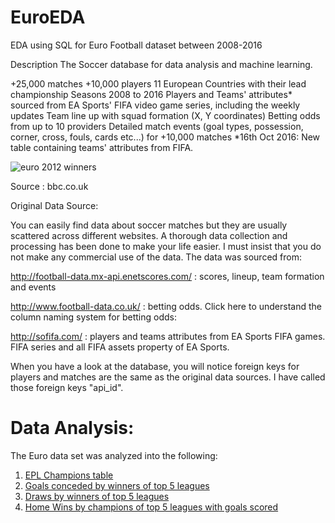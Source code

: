 # EuroEDA
EDA using SQL for Euro Football dataset between 2008-2016

Description
The Soccer database for data analysis and machine learning.

+25,000 matches
+10,000 players
11 European Countries with their lead championship
Seasons 2008 to 2016
Players and Teams' attributes* sourced from EA Sports' FIFA video game series, including the weekly updates
Team line up with squad formation (X, Y coordinates)
Betting odds from up to 10 providers
Detailed match events (goal types, possession, corner, cross, fouls, cards etc...) for +10,000 matches
*16th Oct 2016: New table containing teams' attributes from FIFA.

![euro 2012 winners](https://ichef.bbci.co.uk/onesport/cps/480/mcs/media/images/61291000/jpg/_61291275_hi015224339.jpg)

Source : bbc.co.uk

Original Data Source:

You can easily find data about soccer matches but they are usually scattered across different websites. A thorough data collection and processing has been done to make your life easier. I must insist that you do not make any commercial use of the data. The data was sourced from:

http://football-data.mx-api.enetscores.com/ : scores, lineup, team formation and events

http://www.football-data.co.uk/ : betting odds. Click here to understand the column naming system for betting odds:

http://sofifa.com/ : players and teams attributes from EA Sports FIFA games. FIFA series and all FIFA assets property of EA Sports.

When you have a look at the database, you will notice foreign keys for players and matches are the same as the original data sources. I have called those foreign keys "api_id".

# **Data Analysis**:
The Euro data set was analyzed into the following:
1. [EPL Champions table](https://github.com/salilc/EuroEDA/blob/master/eplwinners_table)
2. [Goals conceded by winners of top 5 leagues](https://github.com/salilc/EuroEDA/blob/master/goals_conceded_winners.png)
3. [Draws by winners of top 5 leagues](https://github.com/salilc/EuroEDA/blob/master/draws_champions.png)
4. [Home Wins by champions of top 5 leagues with goals scored](https://github.com/salilc/EuroEDA/blob/master/homewins_league_goals.png)

